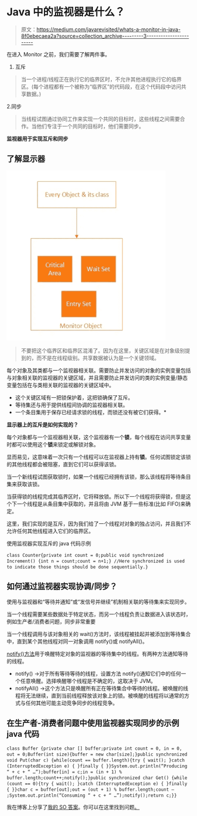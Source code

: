 # Java 中的监视器是什么？

> 原文：<https://medium.com/javarevisited/whats-a-monitor-in-java-8f0ebecaea2a?source=collection_archive---------3----------------------->

在进入 Monitor 之前，我们需要了解两件事。

1.  互斥

> 当一个进程/线程正在执行它的临界区时，不允许其他进程执行它的临界区。(每个进程都有一个被称为“临界区”的代码段，在这个代码段中访问共享数据。)

2.同步

> 当线程试图通过协同工作来实现一个共同的目标时，这些线程之间需要合作。当他们专注于一个共同的目标时，他们需要同步。

**监视器用于实现互斥和同步**

## 了解显示器

[![](img/cffee968d0cee22b6fa3a01e934902eb.png)](https://javarevisited.blogspot.com/2014/07/top-50-java-multithreading-interview-questions-answers.html#axzz6hX6XfwBD)

> 不要把这个临界区和临界区混淆了。因为在这里，关键区域是在对象级别提到的，而不是在线程级别。共享数据被认为是一个关键领域。

每个对象及其类都与一个监视器相关联。需要防止并发访问的对象的实例变量包括与对象相关联的监视器的关键区域，并且需要防止并发访问的类的实例变量/静态变量包括在与类相关联的监视器的关键区域中。

*   这个关键区域有一把锁保护着，这把锁确保了互斥。
*   等待集还与用于提供线程间协调的监视器相关联。
*   一个条目集用于保存已经请求锁的线程，而锁还没有被它们获得。*

**显示器上的互斥是如何实现的？**

每个对象都与一个监视器相关联，这个监视器有一个**锁**，每个线程在访问共享变量时都可以使用这个**锁**来锁定或解锁对象。

显而易见，这意味着一次只有一个线程可以在监视器上持有**锁**。任何试图锁定该锁的其他线程都会被阻塞，直到它们可以获得该锁。

当一个新线程试图获取锁时，如果一个线程已经拥有该锁，那么该线程将等待条目集来获取该锁。

当获得锁的线程完成其临界区时，它将释放锁。所以下一个线程将获得锁，但是这个下一个线程是从条目集中获取的，并且将由 JVM 基于一些标准(比如 FIFO)来确定。

这里，我们实现的是互斥，因为我们给了一个线程对对象的独占访问，并且我们不允许任何其他线程进入它们的临界区。

使用监视器实现互斥的 java 代码示例

```
class Counter{private int count = 0;public void synchronized Increment() {int n = count;count = n+1;} //Here synchronized is used to indicate those things should be done sequentially.}
```

## 如何通过监视器实现协调/同步？

使用与监视器和“等待并通知”或“发信号并继续”机制相关联的等待集来实现同步。

当一个线程需要某些数据处于特定状态，而另一个线程负责让数据进入该状态时，例如生产者/消费者问题，同步非常重要

当一个线程调用与该对象相关的 wait()方法时，该线程被挂起并被添加到等待集合中，直到某个其他线程对同一对象调用 notify()或 notifyAll()。

[notify()方法](https://javarevisited.blogspot.com/2015/07/how-to-use-wait-notify-and-notifyall-in.html)用于唤醒特定对象的监视器的等待集中的线程。有两种方法通知等待的线程。

*   notify() →对于所有等待等待的线程，设置方法 notify()通知它们中的任何一个任意唤醒。选择唤醒哪个线程是不确定的，这取决于 JVM。
*   notifyAll() →这个方法只是唤醒所有正在等待集合中等待的线程。被唤醒的线程将无法继续，直到当前线程释放该对象上的锁。被唤醒的线程将以通常的方式与任何其他可能主动竞争同步的线程竞争。

## 在生产者-消费者问题中使用监视器实现同步的示例 java 代码

```
class Buffer {private char [] buffer;private int count = 0, in = 0, out = 0;Buffer(int size){buffer = new char[size];}public synchronized void Put(char c) {while(count == buffer.length){try { wait(); }catch (InterruptedException e) { }finally { }}System.out.println(“Producing “ + c + “ …”);buffer[in] = c;in = (in + 1) % buffer.length;count++;notify();}public synchronized char Get() {while (count == 0){try { wait(); }catch (InterruptedException e) { }finally { }}char c = buffer[out];out = (out + 1) % buffer.length;count — ;System.out.println(“Consuming “ + c + “ …”);notify();return c;}}
```

我在博客上分享了[我的 SO 答案](https://stackoverflow.com/questions/3362303/whats-a-monitor-in-java/64116702#64116702)。你可以在这里找到问题[。](https://stackoverflow.com/questions/3362303/whats-a-monitor-in-java)